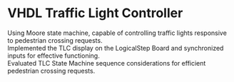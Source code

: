 # VHDL Traffic Light Controller
Using Moore state machine, capable of controlling traffic lights responsive to pedestrian crossing requests.<br />
Implemented the TLC display on the LogicalStep Board and synchronized inputs for effective functioning.<br />
Evaluated TLC State Machine sequence considerations for efficient pedestrian crossing requests.<br />
